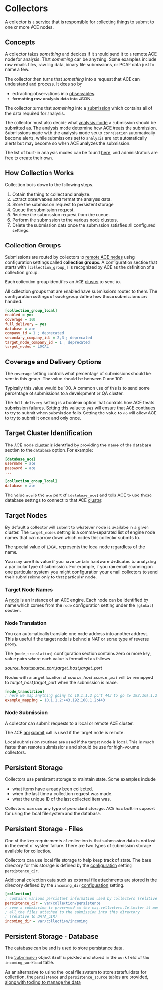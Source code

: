# Collectors

A collector is a [service](service.md) that is responsible for collecting things to submit to one or more ACE nodes.

## Concepts

A collector takes *something* and decides if it should send it to a remote ACE node for analysis. That *something* can be anything. Some examples include raw emails files, raw log data, binary file submissions, or PCAP data just to name a few.

The collector then turns that *something* into a request that ACE can understand and process. It does so by

- extracting observations into [observables](observables.md).
- formatting raw analysis data into JSON.

The collector turns that *something* into a [submission](development/submission) which contains all of the data required for analysis.

The collector must also decide what [analysis mode](analysis_modes.md) a submission should be submitted as. The analysis mode determine how ACE treats the submission. Submissions made with the analysis mode set to `correlation` automatically become alerts, while submissions set to `analysis` are not automatically alerts but may become so when ACE analyzes the submission.

The list of built-in analysis modes can be found [here](some/link), and administrators are free to create their own.

## How Collection Works

Collection boils down to the following steps.

1. Obtain the thing to collect and analyze.
2. Extract observables and format the analysis data.
3. Store the submission request to persistent storage.
4. Queue the submission request.
5. Retrieve the submission request from the queue.
6. Perform the submission to the various node clusters.
7. Delete the submission data once the submission satisfies all configured settings.

## Collection Groups

Submissions are routed by collectors to [remote ACE nodes](engine.md) using [configuration](configuration.md) settings called **collection groups**. A configuration section that starts with `[collection_group_]` is recognized by ACE as the definition of a collection group.

Each collection group identifies an ACE [cluster](engine_cluster.md) to send to.

All collection groups that are enabled have submissions routed to them. The configuration settings of each group define how those submissions are handled.

```ini
[collection_group_local]
enabled = yes
coverage = 100
full_delivery = yes
database = ace
company_id = 1 ; deprecated
secondary_company_ids = 2,3 ; deprecated
target_node_company_id = 1 ; deprecated
target_nodes = LOCAL
```

## Coverage and Delivery Options

The `coverage` setting controls what percentage of submissions should be sent to this group. The value should be between 0 and 100.

Typically this value would be 100. A common use of this is to send some percentage of submissions to a development or QA cluster.

The `full_delivery` setting is a boolean option that controls how ACE treats submission failures. Setting this value to `yes` will ensure that ACE continues to try to submit when submission fails. Setting the value to `no` will allow ACE to try to submit it once and only once.

## Target Cluster Identification

The ACE node [cluster](engine_cluster.md) is identified by providing the name of the database section to the `database` option. For example:

```ini
[database_ace]
username = ace
password = ace
...

[collection_group_local]
database = ace
```

The value `ace` is the `ace` part of `[database_ace]` and tells ACE to use those database settings to connect to that ACE [cluster](engine_cluster.md).

## Target Nodes

By default a collector will submit to whatever node is availabe in a given cluster. The `target_nodes` setting is a comma-separated list of engine node names that can narrow down which nodes this collector submits to.

The special value of `LOCAL` represents the local node regardless of the name.

You may use this value if you have certain hardware dedicated to analyzing a particular type of submission. For example, if you ran email scanning on one particular system, you might configuration your email collectors to send their submissions only to that particular node.

### Target Node Names

A [node](some/link) is an instance of an ACE engine. Each node can be identified by name which comes from the `node` configuration setting under the `[global]` section.

### Node Translation

You can automatically translate one node address into another address. This is useful if the target node is behind a NAT or some type of reverse proxy.

The `[node_translation]` configuration section contains zero or more key, value pairs where each value is formatted as follows.

*source_host*:*source_port*,*target_host*,*target_port*

Nodes with a target location of *source_host*:*source_port* will be remapped to *target_host*,*target_port* when the submission is made.

```ini
[node_translation]
; here we map anything going to 10.1.1.2 port 443 to go to 192.168.1.2 port 443
example_mapping = 10.1.1.2:443,192.168.1.2:443
```

### Node Submission

A collector can submit requests to a local or remote ACE cluster.

The ACE [api](link) [submit](link) call is used if the target node is remote.

Local submission routines are used if the target node is local. This is much faster than remote submissions and should be use for high-volume collectors.

## Persistent Storage

Collectors use persistent storage to maintain state. Some examples include

- what items have already been collected.
- when the last time a collection request was made.
- what the unique ID of the last collected item was.

Collectors can use any type of persistant storage. ACE has built-in support for using the local file system and the database.

## Persistent Storage - Files

One of the key requirements of collection is that submission data is not lost in the event of system failure. There are two types of submission storage available for collection.

Collectors can use local file storage to help keep track of state. The base directory for this storage is defined by the [configuration](configuration.md) setting `persistence_dir`.

Additional collection data such as external file attachments are stored in the directory defined by the `incoming_dir` [configuration](configuration.md) setting.

```ini
[collection]
; contains various persistant information used by collectors (relative to DATA_DIR)
persistence_dir = var/collection/persistence
; some a submission is presented to the saq.collectors.Collector it moves
; all the files attached to the submission into this directory
; (relative to DATA_DIR)
incoming_dir = var/collection/incoming
```

## Persistent Storage - Database

The database can be and is used to store persistance data.

The [Submission](link) object itself is pickled and stored in the `work` field of the `incoming_workload` table.

As an alternative to using the local file system to store stateful data for collection, the `persistence` and `persistence_source` tables are provided, [along with tooling to manage the data](link/to/persistence/docs).
